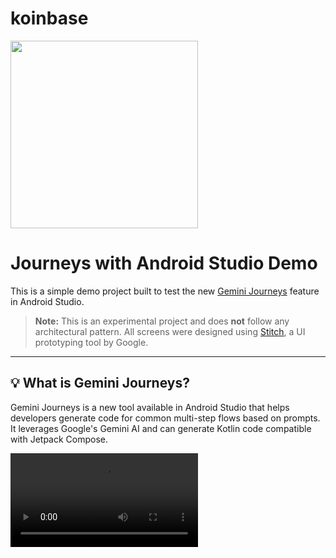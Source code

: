 # koinbase

<img width="300" src="https://github.com/user-attachments/assets/c368102e-e0da-45a6-99be-54032569d495" />

# Journeys with Android Studio Demo

This is a simple demo project built to test the new [Gemini Journeys](https://developer.android.com/studio/preview/gemini/journeys) feature in Android Studio.

> **Note:** This is an experimental project and does **not** follow any architectural pattern. All screens were designed using [Stitch](https://stitch.withgoogle.com/), a UI prototyping tool by Google.

---

## 💡 What is Gemini Journeys?

Gemini Journeys is a new tool available in Android Studio that helps developers generate code for common multi-step flows based on prompts. It leverages Google's Gemini AI and can generate Kotlin code compatible with Jetpack Compose.

<video src="https://github.com/user-attachments/assets/22375815-4a8a-4f16-8db9-9d6678d5781d"/>

---

## 🛠 Requirements

To use Gemini Journeys in Android Studio, ensure the following:

- ✅ **Android Studio Koala | Version 2024.1.1 or higher**
- ✅ Gemini feature enabled:  
  Go to `Settings > Tools > Gemini > Enable Gemini AI features`
- ✅ Sign in with a **Google account** to access Gemini capabilities
- ✅ Stable internet connection
- ✅ Jetpack Compose setup in the project (minimum required Compose version might vary based on generated code)

For the full instructions, refer to the [official documentation](https://developer.android.com/studio/preview/gemini/journeys).

---

## 📦 License

This project is open source under the [MIT License](LICENSE).
